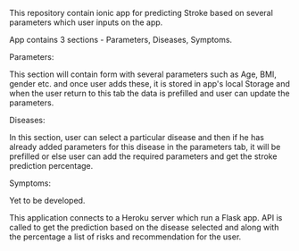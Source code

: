 This repository contain ionic app for predicting Stroke based on several parameters which user inputs on the app.

App contains 3 sections - Parameters, Diseases, Symptoms.

Parameters: 

This section will contain form with several parameters such as Age, BMI, gender etc. and once user adds these, it is stored in app's local Storage and when the user return to this tab the data is prefilled and user can update the parameters.

Diseases:

In this section, user can select a particular disease and then if he has already added parameters for this disease in the parameters tab, it will be prefilled or else user can add the required parameters and get the stroke prediction percentage.

Symptoms:

Yet to be developed.

This application connects to a Heroku server which run a Flask app. API is called to get the prediction based on the disease selected and along with the percentage a list of risks and recommendation for the user.